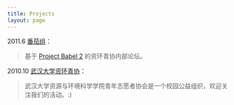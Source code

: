 ```yaml
---
title: Projects
layout: page
---
```


2011\.6 <a href="http://bbs.sresyouth.com/" target = "_blank">番茄组</a>：

> 基于 [Project Babel 2](https://github.com/livid/v2ex) 的资环青协内部论坛。

2010\.10 <a href="http://www.sresyouth.com/" target = "_blank">武汉大学资环青协</a>：

> 武汉大学资源与环境科学学院青年志愿者协会是一个校园公益组织，欢迎关注我们的活动。:) 